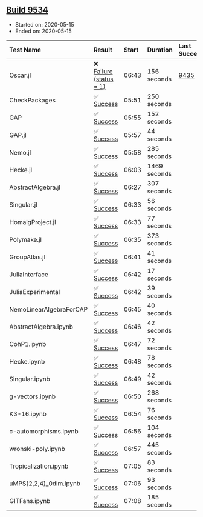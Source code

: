 ## [Build 9534](https://oscarci.mathematik.uni-kl.de/job/oscar/9534/)

* Started on: 2020-05-15
* Ended on: 2020-05-15

| Test Name    | Result | Start | Duration | Last Success | First Failure |
|:-------------|:-------|:------|:---------|:-------------|:--------------|
| Oscar.jl | ❌ [Failure (status = 1)](https://oscarci.mathematik.uni-kl.de/job/oscar/9534/artifact/logs/build-9534/Oscar.jl.log) | 06:43 | 156 seconds | [9435](https://oscarci.mathematik.uni-kl.de/job/oscar/9435/) | [9436](https://oscarci.mathematik.uni-kl.de/job/oscar/9436/) |
| CheckPackages | ✅ [Success](https://oscarci.mathematik.uni-kl.de/job/oscar/9534/artifact/logs/build-9534/CheckPackages.log) | 05:51 | 250 seconds |  |  |
| GAP | ✅ [Success](https://oscarci.mathematik.uni-kl.de/job/oscar/9534/artifact/logs/build-9534/GAP.log) | 05:55 | 152 seconds |  |  |
| GAP.jl | ✅ [Success](https://oscarci.mathematik.uni-kl.de/job/oscar/9534/artifact/logs/build-9534/GAP.jl.log) | 05:57 | 44 seconds |  |  |
| Nemo.jl | ✅ [Success](https://oscarci.mathematik.uni-kl.de/job/oscar/9534/artifact/logs/build-9534/Nemo.jl.log) | 05:58 | 285 seconds |  |  |
| Hecke.jl | ✅ [Success](https://oscarci.mathematik.uni-kl.de/job/oscar/9534/artifact/logs/build-9534/Hecke.jl.log) | 06:03 | 1469 seconds |  |  |
| AbstractAlgebra.jl | ✅ [Success](https://oscarci.mathematik.uni-kl.de/job/oscar/9534/artifact/logs/build-9534/AbstractAlgebra.jl.log) | 06:27 | 307 seconds |  |  |
| Singular.jl | ✅ [Success](https://oscarci.mathematik.uni-kl.de/job/oscar/9534/artifact/logs/build-9534/Singular.jl.log) | 06:33 | 56 seconds |  |  |
| HomalgProject.jl | ✅ [Success](https://oscarci.mathematik.uni-kl.de/job/oscar/9534/artifact/logs/build-9534/HomalgProject.jl.log) | 06:33 | 77 seconds |  |  |
| Polymake.jl | ✅ [Success](https://oscarci.mathematik.uni-kl.de/job/oscar/9534/artifact/logs/build-9534/Polymake.jl.log) | 06:35 | 373 seconds |  |  |
| GroupAtlas.jl | ✅ [Success](https://oscarci.mathematik.uni-kl.de/job/oscar/9534/artifact/logs/build-9534/GroupAtlas.jl.log) | 06:41 | 41 seconds |  |  |
| JuliaInterface | ✅ [Success](https://oscarci.mathematik.uni-kl.de/job/oscar/9534/artifact/logs/build-9534/JuliaInterface.log) | 06:42 | 17 seconds |  |  |
| JuliaExperimental | ✅ [Success](https://oscarci.mathematik.uni-kl.de/job/oscar/9534/artifact/logs/build-9534/JuliaExperimental.log) | 06:42 | 39 seconds |  |  |
| NemoLinearAlgebraForCAP | ✅ [Success](https://oscarci.mathematik.uni-kl.de/job/oscar/9534/artifact/logs/build-9534/NemoLinearAlgebraForCAP.log) | 06:45 | 40 seconds |  |  |
| AbstractAlgebra.ipynb | ✅ [Success](https://oscarci.mathematik.uni-kl.de/job/oscar/9534/artifact/logs/build-9534/AbstractAlgebra.ipynb.log) | 06:46 | 42 seconds |  |  |
| CohP1.ipynb | ✅ [Success](https://oscarci.mathematik.uni-kl.de/job/oscar/9534/artifact/logs/build-9534/CohP1.ipynb.log) | 06:47 | 72 seconds |  |  |
| Hecke.ipynb | ✅ [Success](https://oscarci.mathematik.uni-kl.de/job/oscar/9534/artifact/logs/build-9534/Hecke.ipynb.log) | 06:48 | 78 seconds |  |  |
| Singular.ipynb | ✅ [Success](https://oscarci.mathematik.uni-kl.de/job/oscar/9534/artifact/logs/build-9534/Singular.ipynb.log) | 06:49 | 42 seconds |  |  |
| g-vectors.ipynb | ✅ [Success](https://oscarci.mathematik.uni-kl.de/job/oscar/9534/artifact/logs/build-9534/g-vectors.ipynb.log) | 06:50 | 268 seconds |  |  |
| K3-16.ipynb | ✅ [Success](https://oscarci.mathematik.uni-kl.de/job/oscar/9534/artifact/logs/build-9534/K3-16.ipynb.log) | 06:54 | 76 seconds |  |  |
| c-automorphisms.ipynb | ✅ [Success](https://oscarci.mathematik.uni-kl.de/job/oscar/9534/artifact/logs/build-9534/c-automorphisms.ipynb.log) | 06:56 | 104 seconds |  |  |
| wronski-poly.ipynb | ✅ [Success](https://oscarci.mathematik.uni-kl.de/job/oscar/9534/artifact/logs/build-9534/wronski-poly.ipynb.log) | 06:57 | 445 seconds |  |  |
| Tropicalization.ipynb | ✅ [Success](https://oscarci.mathematik.uni-kl.de/job/oscar/9534/artifact/logs/build-9534/Tropicalization.ipynb.log) | 07:05 | 83 seconds |  |  |
| uMPS(2,2,4)_0dim.ipynb | ✅ [Success](https://oscarci.mathematik.uni-kl.de/job/oscar/9534/artifact/logs/build-9534/uMPS-2-2-4-_0dim.ipynb.log) | 07:06 | 93 seconds |  |  |
| GITFans.ipynb | ✅ [Success](https://oscarci.mathematik.uni-kl.de/job/oscar/9534/artifact/logs/build-9534/GITFans.ipynb.log) | 07:08 | 185 seconds |  |  |
